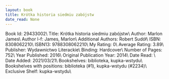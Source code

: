 ```yaml
---
layout: book
title: Krótka historia siedmiu zabójstw
date_read: None
---
```


Book Id: 29433002\ 
Title: Krótka historia siedmiu zabójstw\ 
Author: Marlon James\ 
Author l-f: James, Marlon\ 
Additional Authors: Robert Sudół\ 
ISBN: 8308062210\ 
ISBN13: 9788308062210\ 
My Rating: 0\ 
Average Rating: 3.89\ 
Publisher: Wydawnictwo Literackie\ 
Binding: Hardcover\ 
Number of Pages: 752\ 
Year Published: 2016\ 
Original Publication Year: 2014\ 
Date Read: \ 
Date Added: 2021/03/21\ 
Bookshelves: biblioteka, kupka-wstydu\ 
Bookshelves with positions: biblioteka (#1), kupka-wstydu (#2234)\ 
Exclusive Shelf: kupka-wstydu\ 


